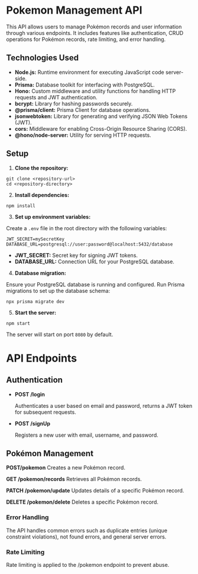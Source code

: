 # **Pokemon Management API**

This API allows users to manage Pokémon records and user information through various endpoints. It includes features like authentication, CRUD operations for Pokémon records, rate limiting, and error handling.

## **Technologies Used**

- **Node.js:** Runtime environment for executing JavaScript code server-side.
- **Prisma:** Database toolkit for interfacing with PostgreSQL.
- **Hono:** Custom middleware and utility functions for handling HTTP requests and JWT authentication.
- **bcrypt:** Library for hashing passwords securely.
- **@prisma/client:** Prisma Client for database operations.
- **jsonwebtoken:** Library for generating and verifying JSON Web Tokens (JWT).
- **cors:** Middleware for enabling Cross-Origin Resource Sharing (CORS).
- **@hono/node-server:** Utility for serving HTTP requests.

## **Setup**

1. **Clone the repository:**

```
git clone <repository-url>
cd <repository-directory>
```

2. **Install dependencies:**

```
npm install
```

3. **Set up environment variables:**

Create a `.env` file in the root directory with the following variables:

```
JWT_SECRET=mySecretKey
DATABASE_URL=postgresql://user:password@localhost:5432/database
```

- **JWT_SECRET:** Secret key for signing JWT tokens.
- **DATABASE_URL:** Connection URL for your PostgreSQL database.

4. **Database migration:**

Ensure your PostgreSQL database is running and configured. Run Prisma migrations to set up the database schema:

```
npx prisma migrate dev
```

5. **Start the server:**

```
npm start
```

The server will start on port `8080` by default.

# **API Endpoints**

## **Authentication**

- **POST /login**

    Authenticates a user based on email and password, returns a JWT token for subsequent requests.

- **POST /signUp**

    Registers a new user with email, username, and password.

## **Pokémon Management**

**POST/pokemon**
Creates a new Pokémon record.

**GET /pokemon/records**
Retrieves all Pokémon records.

**PATCH /pokemon/update**
Updates details of a specific Pokémon record.

**DELETE /pokemon/delete**
Deletes a specific Pokémon record.


### **Error Handling**
The API handles common errors such as duplicate entries (unique constraint violations), not found errors, and general server errors.

### **Rate Limiting**
Rate limiting is applied to the /pokemon endpoint to prevent abuse.
